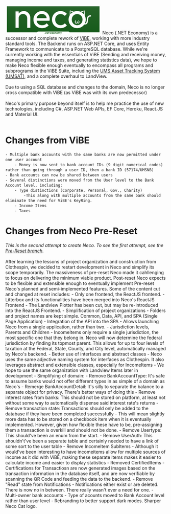  <img src="https://raw.githubusercontent.com/igtampe/Neco/master/Images/NecoCard.png" width="300"/>
Neco (.NET Economy) is a successor and complete rework of <a href="https://github.com/igtampe/ViBE">ViBE</a>, working with more industry standard tools. The Backend runs on ASP.NET Core, and uses Entity Framework to communicate to a PostgreSQL database. While we're currently working with the essentials of ViBE (Sending and receiving money, managing income and taxes, and generating statistics data), we hope to make Neco flexible enough eventually to encompass all programs and subprograms in the ViBE Suite, including the <a href="https://github.com/igtampe/UMSAssetTrack">UMS Asset Tracking System (UMSAT)</a>, and a complete overhaul to LandView.<br>
<br>
Due to using a SQL database and changes to the domain, Neco is no longer cross compatible with ViBE (as ViBE was with its own predecessor)<br>
<br>
Neco's primary purpose beyond itself is to help me practice the use of new technologies, including C#, ASP.NET Web APIs, EF Core, Heroku, React.JS and Material UI.<br>
<br>

# Changes from ViBE
    - Multiple bank accounts with the same banks are now permitted under one user account
        - Money is now sent to bank account IDs (9 digit numerical codes) rather than going through a user ID, then a bank ID (57174/UMSNB)
    - Bank accounts can now be shared between users
    - Several distinctions were moved from the User level to the Bank Account level, including:
        - Type distinctions (Corporate, Personal, Gov., Charity)
            -This along with multiple accounts from the same bank should eliminate the need for ViBE's KeyRing.
        - Income Items
        - Taxes

# Changes from Neco Pre-Reset
<i>This is the second attempt to create Neco. To see the first attempt, see the <a href="https://github.com/igtampe/Neco/pre-reset">Pre-Reset branch</a>.</i><br>
<br>
After learning the lessons of project organization and construction from <a>Clothespin</a>, we decided to restart development in Neco and simplify its scope temporarily. The massiveness of pre-reset Neco made it cahllenging to focus on delivering the minimum viable product. Post-reset Neco expects to be flexible and extensible enough to eventually implement Pre-reset Neco's planned and semi-implemented features. Some of the content cut and changed at reset includes:
    - Only one frontend, the ReactJS frontend.
        - Litterbox and its functionalities have been merged into Neco's ReactJS Frontend
        - The Landview Plotter has been cut, but may be re-introduced into the ReactJS Frontend.
    - Simplification of project organizations
        - Folders and project names are kept simple. Common, Data, API, and SPA (Single Page Application)
    - Integration of the API into the SPA
        - Allows launching Neco from a single application, rather than two.
    - Jurisdiction levels, Parents and Children
        - IncomeItems only require a single jurisdiction, the most specific one that they belong in. Neco will now determine the federal jurisdiction by finding its topmost parent. This allows for up to four levels of taxation at the Federal, State, County, and City level, automatically managed by Neco's backend. 
    - Better use of interfaces and abstract classes
        - Neco uses the same adjective naming system for interfaces as Clothespin. It also leverages abstract and extensible classes, especially for IncomeItems
            - We hope to use the same organization with Landview Items later in development
    - Simplifying of domain:
        - Remove BankAccountType: It's safe to assume banks would not offer different types in as simple of a domain as Neco's
        - Remerge BankAccountDetail: It's silly to separate the balance to a separate object for privacy. There's better ways of doing this
        - Remove interest rates from banks: This should not be stored on platform, at least not without some way to automatically dispense said interest rate's returns
        - Remove transaction state: Transactions should only be added to the database if they have been completed successfully
            - This will mean slightly more data has to be stored on a checkbook item when it is eventually implemented. However, given how flexible these have to be, pre-assigning them a transaction is overkill and should not be done.
        - Remove Usertype: This should've been an enum from the start.
        - Remove UserAuth: This shouldn't've been a separate table and certainly needed to have a link of some sort to the user table
        - Remove IncomeItem SubItems
            - Although it would've been interesting to have incomeitems allow for multiple sources of income as it did with ViBE, making these separate items makes it easier to calculate income and easier to display statistics
    - Removed CertifiedItems
        - Certifications for Transactiosn are now generated images based on the transaction information in the database itself, and are now verifiable by scanning the QR Code and feeding the data to the backend.
    - Remove "Read" state from Notifications
        - Notifications either exist or are deleted. There is now no in between. There really wasn't ever a need for one.
    - Multi-owner bank accounts
    - Type of acounts moved to Bank Account level rather than user level
    - Rebranding to better support dark modes. Sharper Neco Cat logo.

